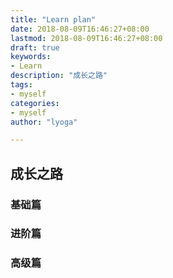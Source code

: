 ```yaml
---
title: "Learn plan"
date: 2018-08-09T16:46:27+08:00
lastmod: 2018-08-09T16:46:27+08:00
draft: true
keywords:
- Learn
description: "成长之路"
tags:
- myself
categories:
- myself
author: "lyoga"

---
```


<!--more-->
## 成长之路

### 基础篇

### 进阶篇

### 高级篇
